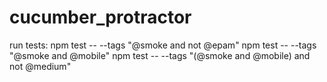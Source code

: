 # cucumber_protractor
run tests: npm test -- --tags "@smoke and not @epam"
            npm test -- --tags "@smoke and @mobile"
            npm test -- --tags "(@smoke and @mobile) and not @medium"
